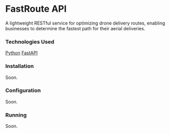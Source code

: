 # FastRoute API

A lightweight RESTful service for optimizing drone delivery routes, enabling businesses to determine the fastest path for their aerial deliveries.

### Technologies Used

[Python](https://www.python.org/)
[FastAPI](https://fastapi.tiangolo.com/)


### Installation

Soon.

### Configuration

Soon.

### Running

Soon.